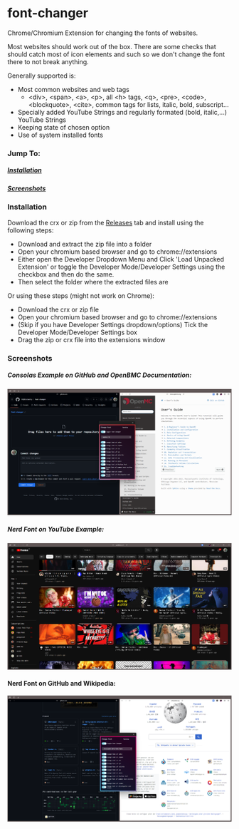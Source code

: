 # font-changer
Chrome/Chromium Extension for changing the fonts of websites.

Most websites should work out of the box. There are some checks that should catch most of icon elements and such so we don't change the font there to not break anything.

Generally supported is:
- Most common websites and web tags
  - &#x3C;div&#x3E;, &#x3C;span&#x3E;, &#x3C;a&#x3E;, &#x3C;p&#x3E;, all &#x3C;h&#x3E; tags, &#x3C;q&#x3E;, &#x3C;pre&#x3E;, &#x3C;code&#x3E;, &#x3C;blockquote&#x3E;, &#x3C;cite&#x3E;, common tags for lists, italic, bold, subscript...
- Specially added YouTube Strings and regularly formated (bold, italic,...) YouTube Strings
- Keeping state of chosen option
- Use of system installed fonts

### Jump To:
##### [Installation](#installation)
##### [Screenshots](#screenshots)

### Installation

Download the crx or zip from the [Releases](https://github.com/EKQRCalamity/font-changer/releases/tag/release) tab and install using the following steps:
- Download and extract the zip file into a folder
- Open your chromium based browser and go to chrome://extensions
- Either open the Developer Dropdown Menu and Click 'Load Unpacked Extension' or toggle the Developer Mode/Developer Settings using the checkbox and then do the same.
- Then select the folder where the extracted files are

Or using these steps (might not work on Chrome):

- Download the crx or zip file
- Open your chromium based browser and go to chrome://extensions
- (Skip if you have Developer Settings dropdown/options) Tick the Developer Mode/Developer Settings box
- Drag the zip or crx file into the extensions window

### Screenshots

##### Consolas Example on GitHub and OpenBMC Documentation:
![Screenshot #1 Consolas](https://github.com/ekqrcalamity/font-changer/blob/main/assets/Screen1.png?raw=true)

##### Nerd Font on YouTube Example:
![Screenshot #2 Nerd Font YouTube](https://github.com/ekqrcalamity/font-changer/blob/main/assets/Screen2.png?raw=true)

#### Nerd Font on GitHub and Wikipedia:
![Screenshot #3 Nerd Font](https://github.com/ekqrcalamity/font-changer/blob/main/assets/Screen3.png?raw=true)

